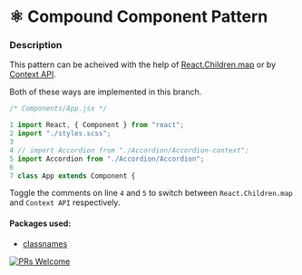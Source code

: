 # ⚛️ Compound Component Pattern

### Description

This pattern can be acheived with the help of [React.Children.map](https://reactjs.org/docs/react-api.html#reactchildren) or by [Context API](https://reactjs.org/docs/context.html).

Both of these ways are implemented in this branch.

```js
/* Components/App.jsx */

1 import React, { Component } from "react";
2 import "./styles.scss";
3
4 // import Accordion from "./Accordion/Accordion-context";
5 import Accordion from "./Accordion/Accordion";
6
7 class App extends Component {
```

Toggle the comments on line `4` and `5` to switch between `React.Children.map` and `Context API` respectively.

#### Packages used:

- [classnames](https://github.com/JedWatson/classnames)

[![PRs Welcome](https://img.shields.io/badge/PRs-welcome-brightgreen.svg?style=flat-square)](http://makeapullrequest.com)
